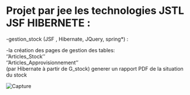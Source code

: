# Projet par jee les technologies JSTL JSF HIBERNETE :

-gestion_stock (JSF , Hibernate, JQuery, spring*) :<br>

-la création des pages de gestion des tables:<br> ‘’Articles_Stock’’ <br>‘’Articles_Approvisionnement’’ <br>(par Hibernate à partir de G_stock)
generer un rapport PDF de la situation du stock





![Capture](https://github.com/abdellatif300/Gestion_Stock_JEE_JSF_Hibernete/assets/118125877/da69289d-601c-481b-988a-efc5d1a3f2cf)
